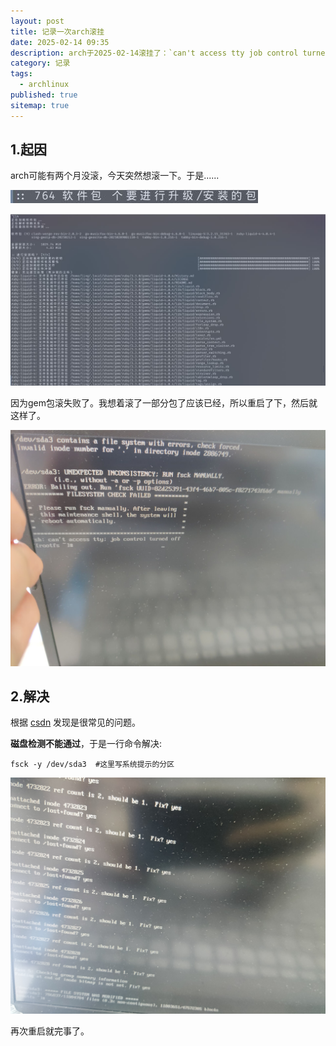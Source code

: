 ```yaml
---
layout: post
title: 记录一次arch滚挂
date: 2025-02-14 09:35
description: arch于2025-02-14滚挂了：`can't access tty job control turned off`，望周知
category: 记录
tags:
  - archlinux
published: true
sitemap: true
---
```


## 1.起因

arch可能有两个月没滚，今天突然想滚一下。于是......

![gungua1](../public/assets/images/gungua1.jpg)

![gungua2](../public/assets/images/gungua2.jpg)

因为gem包滚失败了。我想着滚了一部分包了应该已经，所以重启了下，然后就这样了。

![gungua3](../public/assets/images/gungua3.jpg)

## 2.解决

根据 [csdn](https://blog.csdn.net/nangonggoudan/article/details/126813206) 发现是很常见的问题。

**磁盘检测不能通过**，于是一行命令解决:

```shell
fsck -y /dev/sda3  #这里写系统提示的分区
```

![gungua4](../public/assets/images/gungua4.jpg)

再次重启就完事了。
